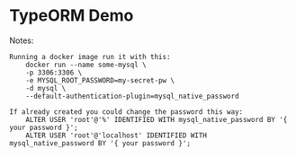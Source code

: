 # TypeORM Demo

Notes:

    Running a docker image run it with this:
        docker run --name some-mysql \
        -p 3306:3306 \
        -e MYSQL_ROOT_PASSWORD=my-secret-pw \
        -d mysql \
        --default-authentication-plugin=mysql_native_password

    If already created you could change the password this way:
        ALTER USER 'root'@'%' IDENTIFIED WITH mysql_native_password BY '{ your password }';
        ALTER USER 'root'@'localhost' IDENTIFIED WITH mysql_native_password BY '{ your password }';
